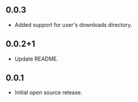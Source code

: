 ## 0.0.3

* Added support for user's downloads directory.

## 0.0.2+1

* Update README.

## 0.0.1

* Initial open source release.